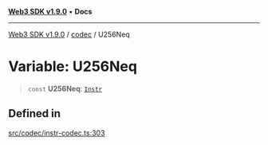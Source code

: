 [**Web3 SDK v1.9.0**](../../../README.md) • **Docs**

***

[Web3 SDK v1.9.0](../../../globals.md) / [codec](../README.md) / U256Neq

# Variable: U256Neq

> `const` **U256Neq**: [`Instr`](../type-aliases/Instr.md)

## Defined in

[src/codec/instr-codec.ts:303](https://github.com/Mystic-Nayy/alephium-web3/blob/c1afd789a197ce5fe21f08c2965942090157c33d/packages/web3/src/codec/instr-codec.ts#L303)
